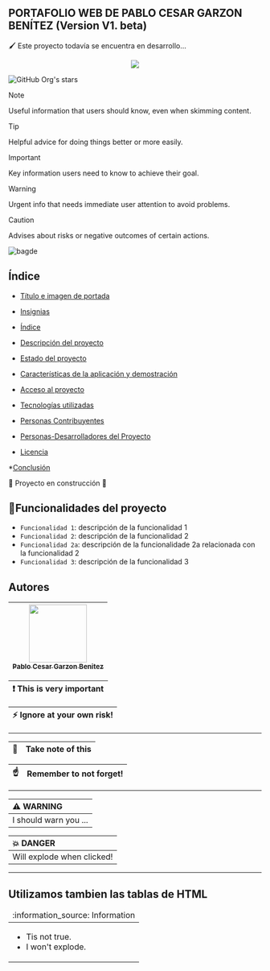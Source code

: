 ## PORTAFOLIO WEB DE PABLO CESAR GARZON BENÍTEZ (Version V1. beta)
&#128396; Este proyecto todavía se encuentra en desarrollo... 
<p align = "center">
  <img src="https://img.shields.io/badge/Hellow-word-8A9B52">
</p>


![GitHub Org's stars](https://img.shields.io/github/stars/camilafernanda?style=social)

> [!NOTE]
> Useful information that users should know, even when skimming content.

> [!TIP]
> Helpful advice for doing things better or more easily.

> [!IMPORTANT]
> Key information users need to know to achieve their goal.

> [!WARNING]
> Urgent info that needs immediate user attention to avoid problems.

> [!CAUTION]
> Advises about risks or negative outcomes of certain actions.

![bagde](https://img.shields.io/badge/Hellow-word-8A9B52)
## Índice

* [Título e imagen de portada](#Título-e-imagen-de-portada)

* [Insignias](#insignias)

* [Índice](#índice)

* [Descripción del proyecto](#descripción-del-proyecto)

* [Estado del proyecto](#Estado-del-proyecto)

* [Características de la aplicación y demostración](#Características-de-la-aplicación-y-demostración)

* [Acceso al proyecto](#acceso-proyecto)

* [Tecnologías utilizadas](#tecnologías-utilizadas)

* [Personas Contribuyentes](#personas-contribuyentes)

* [Personas-Desarrolladores del Proyecto](#personas-desarrolladores)

* [Licencia](#licencia)

*[Conclusión](#conclusión)

:construction: Proyecto en construcción :construction:
## :hammer:Funcionalidades del proyecto

- `Funcionalidad 1`: descripción de la funcionalidad 1
-  `Funcionalidad 2`: descripción de la funcionalidad 2
- `Funcionalidad 2a`: descripción de la funcionalidade 2a relacionada con la funcionalidad 2
- `Funcionalidad 3`: descripción de la funcionalidad 3

## Autores

| [<img src="https://avatars.githubusercontent.com/u/79424389?v=4" width=115><br><sub>Pablo Cesar Garzon Benitez</sub>](https://github.com/PabloGarzonB0) |
| :---: |

<!--Estos son los tipos de comentarios que existen dentro del lenguaje markup-->
[Primer tipo de comentario]: # (Primer comentario)
[Comentario 2]: <> (Segundo comentario)
[//]: <> (Tercer tipo de comentario)

| :exclamation:  This is very important   |
|-----------------------------------------|

| :zap:        Ignore at your own risk!   |
|-----------------------------------------|
---

| :memo:        | Take note of this       |
|---------------|:------------------------|

| :point_up:    | Remember to not forget! |
|---------------|:------------------------|
---

| :warning: WARNING          |
|:---------------------------|
| I should warn you ...      |

| :boom: DANGER              |
|:---------------------------|
| Will explode when clicked! |

---
## Utilizamos tambien las tablas de HTML
<table>
  <thead>
    <tr>
      <td align="left">
        :information_source: Information
      </td>
    </tr>
  </thead>

  <tbody>
    <tr>
      <td>
        <ul>
          <li>Tis not true.</li>
          <li>I won't explode.</li>
        </ul>
      </td>
    </tr>
  </tbody>
</table>
